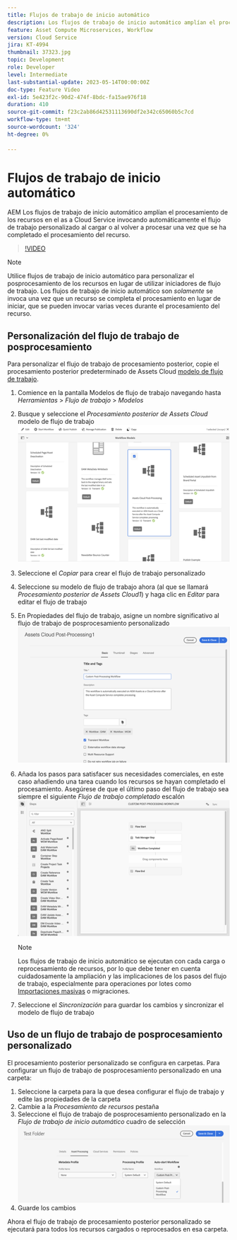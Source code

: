 ```yaml
---
title: Flujos de trabajo de inicio automático
description: Los flujos de trabajo de inicio automático amplían el procesamiento de recursos invocando automáticamente el flujo de trabajo personalizado al cargar o al volver a procesar.
feature: Asset Compute Microservices, Workflow
version: Cloud Service
jira: KT-4994
thumbnail: 37323.jpg
topic: Development
role: Developer
level: Intermediate
last-substantial-update: 2023-05-14T00:00:00Z
doc-type: Feature Video
exl-id: 5e423f2c-90d2-474f-8bdc-fa15ae976f18
duration: 410
source-git-commit: f23c2ab86d42531113690df2e342c65060b5c7cd
workflow-type: tm+mt
source-wordcount: '324'
ht-degree: 0%

---
```


# Flujos de trabajo de inicio automático

AEM Los flujos de trabajo de inicio automático amplían el procesamiento de los recursos en el as a Cloud Service invocando automáticamente el flujo de trabajo personalizado al cargar o al volver a procesar una vez que se ha completado el procesamiento del recurso.

>[!VIDEO](https://video.tv.adobe.com/v/37323?quality=12&learn=on)

>[!NOTE]
>
>Utilice flujos de trabajo de inicio automático para personalizar el posprocesamiento de los recursos en lugar de utilizar iniciadores de flujo de trabajo. Los flujos de trabajo de inicio automático son _solamente_ se invoca una vez que un recurso se completa el procesamiento en lugar de iniciar, que se pueden invocar varias veces durante el procesamiento del recurso.

## Personalización del flujo de trabajo de posprocesamiento

Para personalizar el flujo de trabajo de procesamiento posterior, copie el procesamiento posterior predeterminado de Assets Cloud [modelo de flujo de trabajo](../../foundation/workflow/use-the-workflow-editor.md).

1. Comience en la pantalla Modelos de flujo de trabajo navegando hasta _Herramientas_ > _Flujo de trabajo_ > _Modelos_
2. Busque y seleccione el _Procesamiento posterior de Assets Cloud_ modelo de flujo de trabajo<br/>
   ![Seleccione el modelo del flujo de trabajo de procesamiento posterior de Assets Cloud](assets/auto-start-workflow-select-workflow.png)
3. Seleccione el _Copiar_ para crear el flujo de trabajo personalizado
4. Seleccione su modelo de flujo de trabajo ahora (al que se llamará _Procesamiento posterior de Assets Cloud1_) y haga clic en _Editar_ para editar el flujo de trabajo
5. En Propiedades del flujo de trabajo, asigne un nombre significativo al flujo de trabajo de posprocesamiento personalizado<br/>
   ![Cambio del nombre](assets/auto-start-workflow-change-name.png)
6. Añada los pasos para satisfacer sus necesidades comerciales, en este caso añadiendo una tarea cuando los recursos se hayan completado el procesamiento. Asegúrese de que el último paso del flujo de trabajo sea siempre el siguiente _Flujo de trabajo completado_ escalón<br/>
   ![Añadir pasos del flujo de trabajo](assets/auto-start-workflow-customize-steps.png)

   >[!NOTE]
   >
   >Los flujos de trabajo de inicio automático se ejecutan con cada carga o reprocesamiento de recursos, por lo que debe tener en cuenta cuidadosamente la ampliación y las implicaciones de los pasos del flujo de trabajo, especialmente para operaciones por lotes como [Importaciones masivas](../../cloud-service/migration/bulk-import.md) o migraciones.

7. Seleccione el _Sincronización_ para guardar los cambios y sincronizar el modelo de flujo de trabajo

## Uso de un flujo de trabajo de posprocesamiento personalizado

El procesamiento posterior personalizado se configura en carpetas. Para configurar un flujo de trabajo de posprocesamiento personalizado en una carpeta:

1. Seleccione la carpeta para la que desea configurar el flujo de trabajo y edite las propiedades de la carpeta
2. Cambie a la _Procesamiento de recursos_ pestaña
3. Seleccione el flujo de trabajo de posprocesamiento personalizado en la _Flujo de trabajo de inicio automático_ cuadro de selección<br/>
   ![Definición del flujo de trabajo de posprocesamiento](assets/auto-start-workflow-set-workflow.png)
4. Guarde los cambios

Ahora el flujo de trabajo de procesamiento posterior personalizado se ejecutará para todos los recursos cargados o reprocesados en esa carpeta.

